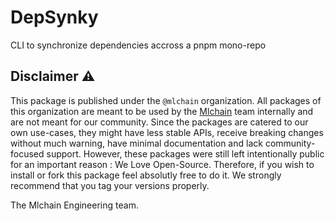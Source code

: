 # DepSynky

CLI to synchronize dependencies accross a pnpm mono-repo

## Disclaimer ⚠️

This package is published under the `@mlchain` organization. All packages of this organization are meant to be used by the [Mlchain](https://github.com/mlchain/mlchain) team internally and are not meant for our community. Since the packages are catered to our own use-cases, they might have less stable APIs, receive breaking changes without much warning, have minimal documentation and lack community-focused support. However, these packages were still left intentionally public for an important reason : We Love Open-Source. Therefore, if you wish to install or fork this package feel absolutly free to do it. We strongly recommend that you tag your versions properly.

The Mlchain Engineering team.
